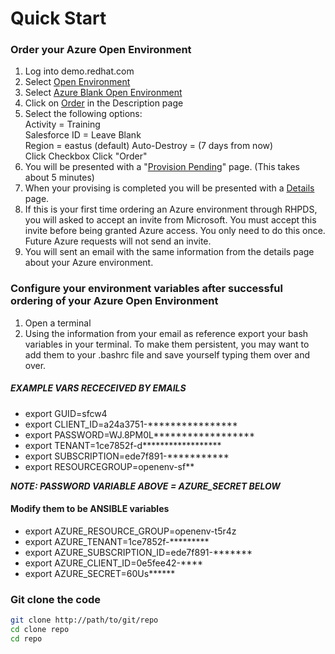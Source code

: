 Quick Start 
====
### Order your Azure Open Environment
1. Log into demo.redhat.com
2. Select [Open Environment](images/openenv.png)
3. Select [Azure Blank Open Environment](images/azureblankenv.png)
4. Click on [Order](images/azurebedesc.png) in the Description page
5. Select the following options:  
Activity = Training  
Salesforce ID = Leave Blank  
Region = eastus (default)
Auto-Destroy = (7 days from now)  
Click Checkbox
Click "Order"
6. You will be presented with a "[Provision Pending](images/provisionpending.png)" page. (This takes about 5 minutes)
7. When your provising is completed you will be presented with a [Details](images/detailspage.png) page.
8. If this is your first time ordering an Azure environment through RHPDS, you will asked to accept an invite from Microsoft. You must accept this invite before being granted Azure access. You only need to do this once.  Future Azure requests will not send an invite.
9.  You will sent an email with the same information from the details page about your Azure environment.  

### Configure your environment variables after successful ordering of your Azure Open Environment
1. Open a terminal
2. Using the information from your email as reference export your bash variables in your terminal. To make them persistent, you may want to add them to  your .bashrc file and save yourself typing them over and over. 

##### **EXAMPLE VARS RECECEIVED BY EMAILS**
- export GUID=sfcw4
- export CLIENT_ID=a24a3751-****************  
- export PASSWORD=WJ.8PM0L******************  
- export TENANT=1ce7852f-d******************  
- export SUBSCRIPTION=ede7f891-***********  
- export RESOURCEGROUP=openenv-sf**  

***NOTE: PASSWORD VARIABLE ABOVE = AZURE_SECRET BELOW***
#### **Modify them to be ANSIBLE variables**  
- export AZURE_RESOURCE_GROUP=openenv-t5r4z  
- export AZURE_TENANT=1ce7852f-*********
- export AZURE_SUBSCRIPTION_ID=ede7f891-*******
- export AZURE_CLIENT_ID=0e5fee42-****
- export AZURE_SECRET=60Us******

### Git clone the code
```bash
git clone http://path/to/git/repo  
cd clone repo   
cd repo  
```

